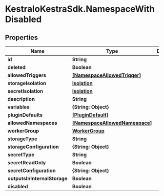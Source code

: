 # KestraIoKestraSdk.NamespaceWithDisabled

## Properties

Name | Type | Description | Notes
------------ | ------------- | ------------- | -------------
**id** | **String** |  | 
**deleted** | **Boolean** |  | 
**allowedTriggers** | [**[NamespaceAllowedTrigger]**](NamespaceAllowedTrigger.md) |  | [optional] 
**storageIsolation** | [**Isolation**](Isolation.md) |  | [optional] 
**secretIsolation** | [**Isolation**](Isolation.md) |  | [optional] 
**description** | **String** |  | [optional] 
**variables** | **{String: Object}** |  | [optional] 
**pluginDefaults** | [**[PluginDefault]**](PluginDefault.md) |  | [optional] 
**allowedNamespaces** | [**[NamespaceAllowedNamespace]**](NamespaceAllowedNamespace.md) |  | [optional] 
**workerGroup** | [**WorkerGroup**](WorkerGroup.md) |  | [optional] 
**storageType** | **String** |  | [optional] 
**storageConfiguration** | **{String: Object}** |  | [optional] 
**secretType** | **String** |  | [optional] 
**secretReadOnly** | **Boolean** |  | [optional] 
**secretConfiguration** | **{String: Object}** |  | [optional] 
**outputsInInternalStorage** | **Boolean** |  | [optional] 
**disabled** | **Boolean** |  | [optional] 


